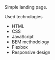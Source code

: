 Simple landing page.

Used technologies
* HTML
* CSS
* JavaScript
* BEM methodology
* Flexbox
* Responsive design

